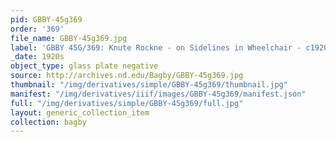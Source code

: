 ```yaml
---
pid: GBBY-45g369
order: '369'
file_name: GBBY-45g369.jpg
label: 'GBBY 45G/369: Knute Rockne - on Sidelines in Wheelchair - c1920s'
_date: 1920s
object_type: glass plate negative
source: http://archives.nd.edu/Bagby/GBBY-45g369.jpg
thumbnail: "/img/derivatives/simple/GBBY-45g369/thumbnail.jpg"
manifest: "/img/derivatives/iiif/images/GBBY-45g369/manifest.json"
full: "/img/derivatives/simple/GBBY-45g369/full.jpg"
layout: generic_collection_item
collection: bagby
---
```

